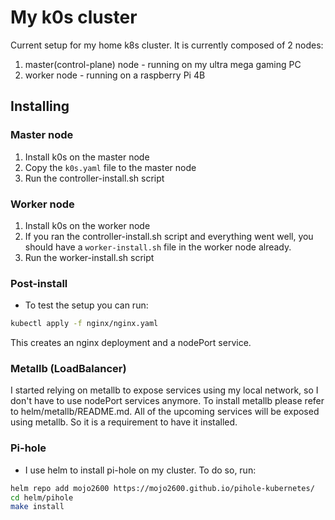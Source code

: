 # My k0s cluster

Current setup for my home k8s cluster. It is currently composed of 2 nodes:

1. master(control-plane) node - running on my ultra mega gaming PC
2. worker node - running on a raspberry Pi 4B

## Installing

### Master node

1. Install k0s on the master node
2. Copy the `k0s.yaml` file to the master node
3. Run the controller-install.sh script

### Worker node

1. Install k0s on the worker node
2. If you ran the controller-install.sh script and everything went well, you should have a `worker-install.sh` file in the worker node already.
3. Run the worker-install.sh script

### Post-install

* To test the setup you can run:

```bash
kubectl apply -f nginx/nginx.yaml
```

This creates an nginx deployment and a nodePort service.

### Metallb (LoadBalancer)

I started relying on metallb to expose services using my local network, so I don't have to use nodePort services anymore.
To install metallb please refer to helm/metallb/README.md.
All of the upcoming services will be exposed using metallb. So it is a requirement to have it installed.

### Pi-hole

* I use helm to install pi-hole on my cluster. To do so, run:

```bash
helm repo add mojo2600 https://mojo2600.github.io/pihole-kubernetes/
cd helm/pihole
make install
```
